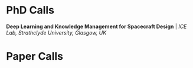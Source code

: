# PhD Calls

**Deep Learning and Knowledge Management for Spacecraft Design** | *ICE Lab, Strathclyde University, Glasgow, UK*

# Paper Calls
